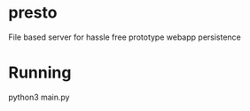 # presto
File based server for hassle free prototype webapp persistence

# Running
python3 main.py

